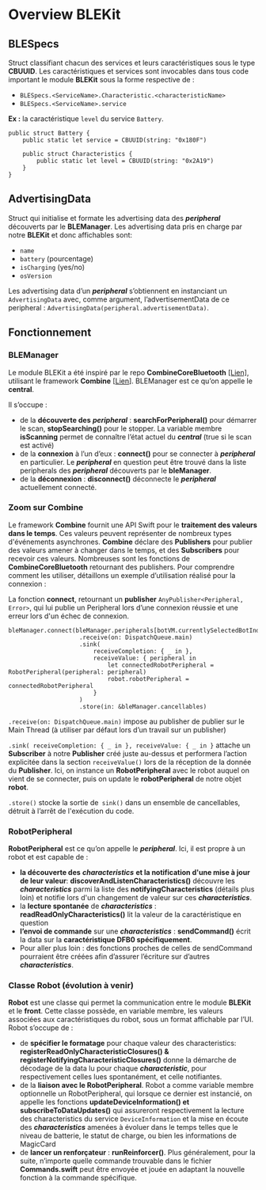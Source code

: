 # Overview BLEKit
## BLESpecs


Struct classifiant chacun des services et leurs caractéristiques sous le type **CBUUID**. 
Les caractéristiques et services sont invocables dans tous code important le module **BLEKit** sous la forme respective de : 

- `BLESpecs.<ServiceName>.Characteristic.<characteristicName>` 
- `BLESpecs.<ServiceName>.service` 

**Ex :** la caractéristique `level` du service `Battery`. 

    public struct Battery {
		public static let service = CBUUID(string: "0x180F")

		public struct Characteristics {
			public static let level = CBUUID(string: "0x2A19")
		}
	}
	
## AdvertisingData

Struct qui initialise et formate les advertising data des ***peripheral*** découverts par le **BLEManager**.
Les advertising data pris en charge par notre **BLEKit** et donc affichables sont: 

- `name `
- `battery` (pourcentage)
- `isCharging` (yes/no)
- `osVersion`

Les advertising data d’un ***peripheral*** s’obtiennent en instanciant un `AdvertisingData` avec, comme argument, l’advertisementData de ce peripheral : `AdvertisingData(peripheral.advertisementData)`.

## Fonctionnement
### BLEManager
Le module BLEKit a été inspiré par le repo **CombineCoreBluetooth** [[Lien]](https://github.com/StarryInternet/CombineCoreBluetooth), utilisant le framework **Combine**  [[Lien](https://developer.apple.com/documentation/combine)].
BLEManager est ce qu’on appelle le **central**.

Il s’occupe : 

- de la **découverte des** ***peripheral*** : **searchForPeripheral()** pour démarrer le scan, **stopSearching()** pour le stopper. La variable membre **isScanning** permet de connaître l’état actuel du ***central*** (true si le scan est activé)
- de la **connexion** à l’un d’eux : **connect(<peripheral>)** pour se connecter à ***peripheral*** en particulier. Le ***peripheral*** en question peut être trouvé dans la liste peripherals des ***peripheral***  découverts par le **bleManager**.
- de la **déconnexion** : **disconnect()** déconnecte le ***peripheral*** actuellement connecté.

### Zoom sur Combine
Le framework **Combine** fournit une API Swift pour le **traitement des valeurs dans le temps**. Ces valeurs peuvent représenter de nombreux types d'événements asynchrones. **Combine** déclare des **Publishers** pour publier des valeurs amener à changer dans le temps, et des **Subscribers** pour recevoir ces valeurs.
Nombreuses sont les fonctions de **CombineCoreBluetooth** retournant des publishers. Pour comprendre comment les utiliser, détaillons un exemple d’utilisation réalisé pour la connexion :

La fonction **connect**, retournant un **publisher** `AnyPublisher<Peripheral, Error>`, qui lui publie un Peripheral lors d’une connexion réussie et une erreur lors d'un échec de connexion.


    bleManager.connect(bleManager.peripherals[botVM.currentlySelectedBotIndex!])
						.receive(on: DispatchQueue.main)
						.sink(
							receiveCompletion: { _ in },
							receiveValue: { peripheral in
								let connectedRobotPeripheral = RobotPeripheral(peripheral: peripheral)
								robot.robotPeripheral = connectedRobotPeripheral
							}
						)
						.store(in: &bleManager.cancellables)

`.receive(on: DispatchQueue.main)` impose au publisher de publier sur le Main Thread (à utiliser par défaut lors d’un travail sur un publisher) 

`.sink( receiveCompletion: { _ in }, receiveValue: { _ in }` attache un **Subscriber** à notre **Publisher** créé juste au-dessus et performera l’action explicitée dans la section `receiveValue()` lors de la réception de la donnée du **Publisher**.
Ici, on instance un **RobotPeripheral** avec le robot auquel on vient de se connecter, puis on update le **robotPeripheral** de notre objet **robot**.

`.store()` stocke la sortie de` sink()` dans un ensemble de cancellables, détruit à l’arrêt de l'exécution du code.


### RobotPeripheral

**RobotPeripheral** est ce qu’on appelle le ***peripheral***. Ici, il est propre à un robot et est capable de  : 

- **la découverte des** ***characteristics***  **et la notification d'une mise à jour de leur valeur**: **discoverAndListenCharacteristics()** découvre les ***characteristics*** parmi la liste des **notifyingCharacteristics** (détails plus loin) et notifie lors d'un changement de valeur sur ces ***characteristics***.
- la **lecture spontanée** de ***characteristics*** : **readReadOnlyCharacteristics()** lit  la valeur de la caractéristique en question
- **l’envoi de commande** sur une ***characteristics*** : **sendCommand(<data>)** écrit la data sur la **caractéristique DFB0 spécifiquement**.
- Pour aller plus loin : des fonctions proches de celles de sendCommand pourraient être créées afin d’assurer l’écriture sur d’autres ***characteristics***.

### Classe Robot (évolution à venir)

**Robot** est une classe qui permet la communication entre le module **BLEKit** et le **front**. Cette classe possède, en variable membre, les valeurs associées aux caractéristiques du robot, sous un format affichable par l’UI. Robot s’occupe de : 

- de **spécifier le formatage** pour chaque valeur des characteristics: **registerReadOnlyCharacteristicClosures() & registerNotifyingCharacteristicClosures()** donne la démarche de décodage de la data lu pour chaque ***characteristic***, pour respectivement celles lues spontanément, et celle notifiantes.
- de la **liaison avec le RobotPeripheral**. Robot a comme variable membre optionnelle un RobotPeripheral, qui lorsque ce dernier est instancié, on appelle les fonctions **updateDeviceInformation() et subscribeToDataUpdates()** qui assureront respectivement la lecture des characteristics du service `DeviceInformation` et la mise en écoute des ***characteristics*** amenées à évoluer dans le temps telles que le niveau de batterie, le statut de charge, ou bien les informations de MagicCard
- de **lancer un renforçateur** : **runReinforcer(<reinforcer>)**. Plus généralement, pour la suite, n’importe quelle commande trouvable dans le fichier **Commands.swift** peut être envoyée et jouée en adaptant la nouvelle fonction à la commande spécifique.

